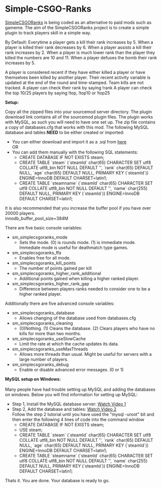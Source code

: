 # Simple-CSGO-Ranks

 <a href="https://forums.alliedmods.net/showthread.php?p=2306795">SimpleCSGORanks</a> is being coded as an alternative to paid mods such as gameme.
The aim of the SimpleCSGORanks project is to create a simple plugin to track players skill in a simple way.

By Default:
Everytime a player gets a kill their rank increases by 5.
When a player is killed their rank decreases by 6.
When a player assists a kill their rank increases by 2.
When a player is much lower rank than the player they killed the numbers are 10 and 11.
When a player defuses the bomb their rank increases by 5.

A player is considered recent if they have either killed a player or have themselves been killed by another player.
Their recent activity variable is updated at the end of the round and time-stamped. Team kills are not tracked.
A player can check their rank by saying !rank
A player can check the top 10/25 players by saying !top, !top10 or !top25

<b>Setup:</b>

Copy all the zipped files into your sourcemod server directory.
The plugin download link contains all of the sourcemod plugin files.
The plugin works with MySQL, as such you will need to have one set up.
The zip file contains a copy of databases.cfg that works with this mod.
The following MySQL database and tables <b>NEED</b> to be either created or imported:
<ul>
<li>You can either download and import it as a .sql from <a href="https://github.com/ArclightHub/Simple-CSGO-Ranks/tree/master/databases">here</a></li>
OR
<li>You can add them manually with the following SQL statements:
<br><ul>
<li>CREATE DATABASE IF NOT EXISTS steam;</li>
<li>CREATE TABLE `steam` (`steamId` char(65) CHARACTER SET utf8 COLLATE utf8_bin NOT NULL DEFAULT '', `rank` char(65) DEFAULT NULL, `age` char(65) DEFAULT NULL, PRIMARY KEY (`steamId`)) ENGINE=InnoDB DEFAULT CHARSET=latin1;</li>
<li>CREATE TABLE `steamname` (`steamId` char(65) CHARACTER SET utf8 COLLATE utf8_bin NOT NULL DEFAULT '', `name` char(255) DEFAULT NULL, PRIMARY KEY (`steamId`)) ENGINE=InnoDB DEFAULT CHARSET=latin1;</li>
</ul></li>
</ul>


It is also recommended that you increase the buffer pool if you have over 20000 players.<br>
innodb_buffer_pool_size=384M

There are five basic console variables:
<ul>
<li>sm_simplecsgoranks_mode<ul><li>Sets the mode. (0) is rounds mode. (1) is immediate mode. Immediate mode is useful for deathmatch type games.</li></ul></li>
<li>sm_simplecsgoranks_ffa<ul><li>Enables free for all mode.</li></ul></li>
<li>sm_simplecsgoranks_kill_points<ul><li>The number of points gained per kill</li></ul></li>
<li>sm_simplecsgoranks_higher_rank_additional<ul><li>Additional points gained when killing a higher ranked player.</li></ul></li>
<li>sm_simplecsgoranks_higher_rank_gap<ul><li>Difference between players ranks needed to consider one to be a higher ranked player.</li></ul></li>
</ul>

Additionally there are five advanced console variables:
<ul>
<li>sm_simplecsgoranks_database<ul><li>Allows changing of the database used from databases.cfg</li></ul></li>
<li>sm_simplecsgoranks_cleaning<ul><li>(0)Nothing. (1) Cleans the database. (2) Clears players who have no kills for more than two months.</li></ul></li>
<li>sm_simplecsgoranks_useSlowCache<ul><li>Limit the rate at which the cache updates its data.</li></ul></li>
<li>sm_simplecsgoranks_useMaxThreads<ul><li>Allows more threads than usual. Might be useful for servers with a large number of players.</li></ul></li>
<li>sm_simplecsgoranks_debug<ul><li>Enable or disable advanced error messages. (0 or 1)</li></ul></li>
</ul>

<b>MySQL setup on Windows:</b><br><br>
Many people have had trouble setting up MySQL and adding the databases on windows. Below you will find information for setting up MySQL:
<ul>
<li>Step 1, Install the MySQL database server: <a href="https://www.youtube.com/watch?v=AqQc3YqfelE">Watch Video 1</a></li>
<li>Step 2, Add the database and tables: <a href="https://www.youtube.com/watch?v=FAXhXI2Gxdc">Watch Video 2</a><br>
Follow the step 2 tutorial until you have used the "mysql -uroot" bit and then enter the following 4 lines of code into the command window
<ul>
<li>CREATE DATABASE IF NOT EXISTS steam;</li>
<li>USE steam;</li>
<li>CREATE TABLE `steam` (`steamId` char(65) CHARACTER SET utf8 COLLATE utf8_bin NOT NULL DEFAULT '', `rank` char(65) DEFAULT NULL, `age` char(65) DEFAULT NULL, PRIMARY KEY (`steamId`)) ENGINE=InnoDB DEFAULT CHARSET=latin1;</li>
<li>CREATE TABLE `steamname` (`steamId` char(65) CHARACTER SET utf8 COLLATE utf8_bin NOT NULL DEFAULT '', `name` char(255) DEFAULT NULL, PRIMARY KEY (`steamId`)) ENGINE=InnoDB DEFAULT CHARSET=latin1;</li>
</ul>
</li>
</ul>
Thats it. You are done. Your database is ready to go.

